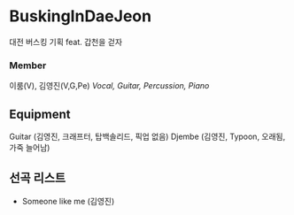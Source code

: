 # BuskingInDaeJeon
대전 버스킹 기획 feat. 갑천을 걷자

### Member
이룸(V), 김영진(V,G,Pe)
*Vocal, Guitar, Percussion, Piano*

## Equipment
Guitar (김영진, 크래프터, 탑백솔리드, 픽업 없음)
Djembe (김영진, Typoon, 오래됨, 가죽 늘어남)

## 선곡 리스트
- Someone like me (김영진)
